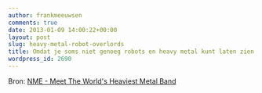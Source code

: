 ```yaml
---
author: frankmeeuwsen
comments: true
date: 2013-01-09 14:00:22+00:00
layout: post
slug: heavy-metal-robot-overlords
title: Omdat je soms niet genoeg robots en heavy metal kunt laten zien...
wordpress_id: 2690
---
```


Bron: [NME - Meet The World's Heaviest Metal Band](http://www.nme.com/blog/index.php?blog=1&title=compressorhead&more=1&c=1&tb=1&pb=1)
